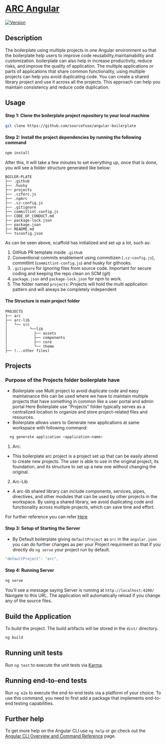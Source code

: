 # [ARC Angular](https://github.com/sourcefuse/angular-boilerplate)
[![Version](https://img.shields.io/badge/@angular/core-v14-brightgreen)](https://www.npmjs.com/package/@angular/cli/v/14.0.0)



<!-- DOCUMENTATION -->

## Description

  The boilerplate using multiple projects in one Angular environment so that the boilerplate help users 
  to improve code  reusability,maintainability and customization. boilerplate can also help in increase productivity, reduce risks, and improve the quality of  application.
  The multiple applications or parts of applications that share common functionality, using multiple
  projects can help you avoid duplicating code. You can create a shared library project and use it across all the projects. This approach can help you maintain consistency and reduce code duplication.


## Usage

#### Step 1: Clone the boilerplate project repository to your local machine

```sh
git clone https://github.com/sourcefuse/angular-boilerplate
```

#### Step 2: Install the project dependencies by running the following command 

```sh
npm install 
```

After this, it will take a few minutes to set everything up, once that is done, you will see a folder structure generated like below:

```
BOILER-PLATE
├── .github
├── .husky
├── projects
├── .czferc.js
├── .npmrc
├── .cz-config.js
├── .gitignore
├── commitlint.config.js
├── CODE_OF_CONDUCT.md
├── package-lock.json
├── package.json
├── README.md
└── tsconfig.json
```
As can be seen above, scaffold has initialized and set up a lot, such as:

1. GitHub PR template inside `.github`
2. Conventional commits enablement using commitizen (`.cz-config.js`), commitlint (`commitlint-config.js`) 
   and husky for githooks.
3. `.gitignore` for ignoring files from source code. Important for secure coding and keeping the repo clean 
    on SCM (git)
4. `package.json` and `package-lock.json` for npm to work.
5. The folder named `projects`: Projects will hold the multi application pattern and will always be 
   completely independent 

#### The Structure is main project folder 

```
PROJECTS
├── arc
├── arc-lib
│   └── src
│          └──lib
│            ├── assets
│            ├── components
│            ├── core
│            └── theme
├── (...other files)
```

## Projects

### Purpose of the Projects folder boilerplate have 
  - Boilerplate use Multi project to avoid duplicate code and easy maintainance this can be used where 
    we have to maintain multiple projects that have something in common like a user portal and admin portal
    Here Boilerplate use "Projects" folder typically serves as a centralized location to organize and store project-related files and resources. 
  - Boilerplate allows users to Generate new applications at same workspace with following command:

 ```sh
   ng generate application <application-name>
  ```

1. Arc:
- This boilerplate arc project is a project set up that can be easily altered to create new projects. 
  The user is able to use in the original project, its foundation, and its structure to set up a new one without changing the original.

2. Arc-Lib
- A arc-lib shared library can include components, services, pipes, directives, and other modules that can be used  by other projects in the workspace. By using a shared library, we avoid duplicating code and functionality across multiple projects, which can save time and effort.
 
For further reference you can refer [Here](projects/arc-lib/README.md)


#### Step 3: Setup of Starting the Server

- By Default boilerplate giving `defaultProject` as `arc` in the `angular.json` you can do further changes as per your Project requirment so that if you directly do `ng serve` your project run by default.

```typescript
"defaultProject": "arc",
```

#### Step 4: Running Server

```sh
ng serve
```

You'll see a message saying Server is running at `http://localhost:4200/` Navigate to this URL. The application will automatically reload if you change any of the source files.

##  Build the Application

 To build the project. The build artifacts will be stored in the `dist/` directory.

```sh
ng build
```

## Running unit tests

Run `ng test` to execute the unit tests via [Karma](https://karma-runner.github.io).

## Running end-to-end tests

Run `ng e2e` to execute the end-to-end tests via a platform of your choice. To use this command, you need to first add a package that implements end-to-end testing capabilities.

## Further help

To get more help on the Angular CLI use `ng help` or go check out the [Angular CLI Overview and Command Reference](https://angular.io/cli) page.
